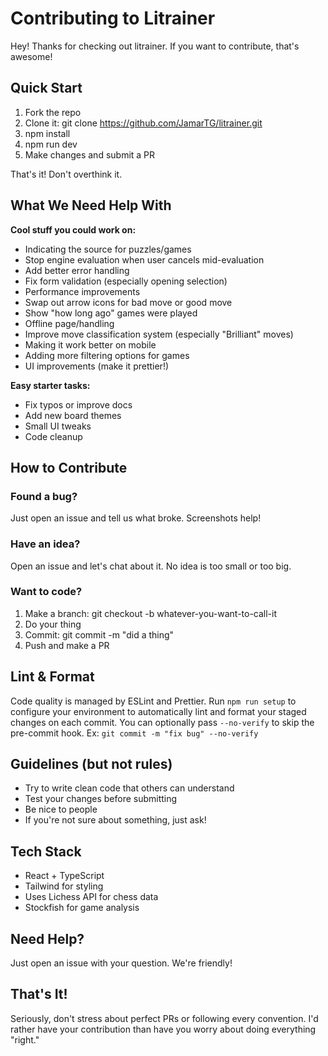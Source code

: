 Contributing to Litrainer
=========================
Hey! Thanks for checking out litrainer. If you want to contribute, that's awesome!

Quick Start
-----------
1.  Fork the repo
2.  Clone it: git clone https://github.com/JamarTG/litrainer.git
3.  npm install
4.  npm run dev
5.  Make changes and submit a PR
    

That's it! Don't overthink it.

What We Need Help With
----------------------
**Cool stuff you could work on:**
*   Indicating the source for puzzles/games
*   Stop engine evaluation when user cancels mid-evaluation
*   Add better error handling
*   Fix form validation (especially opening selection)
*   Performance improvements
*   Swap out arrow icons for bad move or good move
*   Show "how long ago" games were played
*   Offline page/handling
*   Improve move classification system (especially "Brilliant" moves)
*   Making it work better on mobile
*   Adding more filtering options for games
*   UI improvements (make it prettier!)
    

**Easy starter tasks:**
*   Fix typos or improve docs
*   Add new board themes
*   Small UI tweaks
*   Code cleanup
    

How to Contribute
-----------------
### Found a bug?
Just open an issue and tell us what broke. Screenshots help!

### Have an idea?
Open an issue and let's chat about it. No idea is too small or too big.

### Want to code?
1.  Make a branch: git checkout -b whatever-you-want-to-call-it
2.  Do your thing
3.  Commit: git commit -m "did a thing"
4.  Push and make a PR

Lint & Format
-------------
Code quality is managed by ESLint and Prettier. Run `npm run setup` to configure
your environment to automatically lint and format your staged changes on each commit.
You can optionally pass `--no-verify` to skip the pre-commit hook. Ex: `git commit -m "fix bug" --no-verify`

Guidelines (but not rules)
--------------------------
*   Try to write clean code that others can understand
*   Test your changes before submitting
*   Be nice to people
*   If you're not sure about something, just ask!
    

Tech Stack
----------
*   React + TypeScript
*   Tailwind for styling
*   Uses Lichess API for chess data
*   Stockfish for game analysis
    

Need Help?
----------
Just open an issue with your question. We're friendly!

That's It!
----------
Seriously, don't stress about perfect PRs or following every convention. I'd rather have your contribution than have you worry about doing everything "right."
